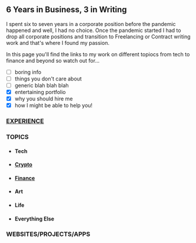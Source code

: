 ## 6 Years in Business, 3 in Writing

I spent six to seven years in a corporate position before the pandemic happened and well, I had no choice. Once the pandemic started I had to drop all corporate positions and transition to Freelancing or Contract writing work and that's where I found my passion.

In this page you'll find the links to my work on different topiocs from tech to finance and beyond so watch out for...

- [ ] boring info
- [ ] things you don't care about
- [ ] generic blah blah blah
- [x] entertaining portfolio
- [x] why you should hire me
- [x] how I might be able to help you!

### [EXPERIENCE](myexperience.github.io)
### TOPICS
- #### Tech
- #### [Crypto](cryptoexperience.github.io)
- #### [Finance](financeexperience.github.io)
- #### Art
- #### Life
- #### Everything Else

### WEBSITES/PROJECTS/APPS
